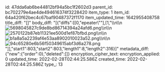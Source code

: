 id: 47dda6ab6be44812bf94a5bc1f2602d3
parent_id: bc702279e4ae4de494616374f3228420
item_type: 1
item_id: 64a420f62bec4c67baf90487372f1170
item_updated_time: 1642955408758
title_diff: "[]"
body_diff: "[{\"diffs\":[[0,\"epeater\\\"\"],[1,\"\\\n\\\n![5698045827c9de8bd86714394a24afd6.png](:/9da24ffad5024e9881e5a7d0f41be432)\\\n\\\n![2570122b87eb11321ee500d1ef87bfbd.png](:/f99f852c03c04c3e804d28bd61e58084)\\\n\\\n![b1a8a5a2239af4e53aa8902010023a52.png](:/6a2245618a5c4dbcab95bb6d7638ad16)\\\n\\\n![94c65280e6b56f50349615abf3d6a278.png](:/20583eed990e44cbb82d241066b47ab0)\"]],\"start1\":803,\"start2\":803,\"length1\":8,\"length2\":316}]"
metadata_diff: {"new":{"order":0},"deleted":[]}
encryption_cipher_text: 
encryption_applied: 0
updated_time: 2022-02-28T02:44:25.586Z
created_time: 2022-02-28T02:44:25.586Z
type_: 13